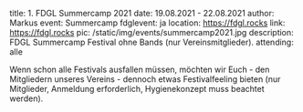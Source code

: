 title: 1. FDGL Summercamp 2021
date: 19.08.2021 - 22.08.2021
author: Markus
event: Summercamp
fdglevent: ja
location: https://fdgl.rocks
link: https://fdgl.rocks
pic: /static/img/events/summercamp2021.jpg
description: FDGL Summercamp Festival ohne Bands (nur Vereinsmitglieder).
attending: alle

Wenn schon alle Festivals ausfallen müssen, möchten wir Euch - den Mitgliedern unseres Vereins - dennoch etwas Festivalfeeling bieten (nur Mitglieder, Anmeldung erforderlich, Hygienekonzept muss beachtet werden).